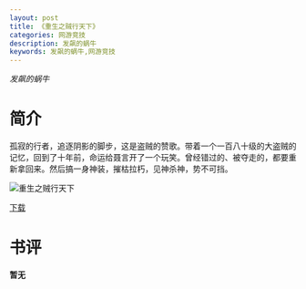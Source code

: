 ```yaml
---
layout: post
title: 《重生之贼行天下》
categories: 网游竞技
description: 发飙的蜗牛
keywords: 发飙的蜗牛,网游竞技
---
```

*发飙的蜗牛*
# 简介
孤寂的行者，追逐阴影的脚步，这是盗贼的赞歌。带着一个一百八十级的大盗贼的记忆，回到了十年前，命运给聂言开了一个玩笑。曾经错过的、被夺走的，都要重新拿回来。然后搞一身神装，摧枯拉朽，见神杀神，势不可挡。

![重生之贼行天下](https://cdn.jsdelivr.net/gh/YYbooks0/yybooks0img@master/bookscover2/重生之贼行天下.5o3skwsgddk0.jpg)

[下载](https://link.jscdn.cn/1drv/aHR0cHM6Ly8xZHJ2Lm1zL3QvcyFBaGU2R2dNWmVFb2poaFpwWDlJOEw3b0NlS1E0P2U9aFNsd2p0.txt)

# 书评
**暂无**